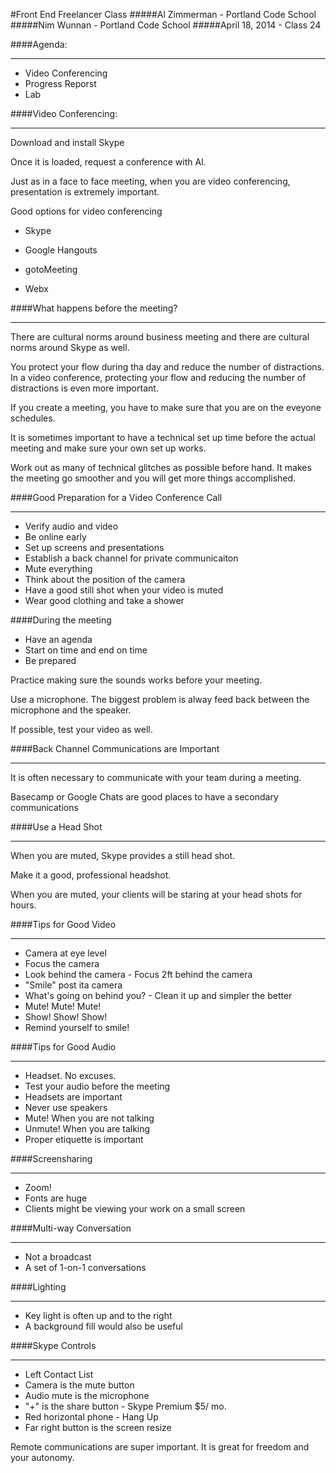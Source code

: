 #Front End Freelancer Class
#####Al Zimmerman - Portland Code School
#####Nim Wunnan - Portland Code School
#####April 18, 2014 - Class 24

####Agenda:
____________________________________________________________________________

* Video Conferencing
* Progress Reporst
* Lab

####Video Conferencing:
____________________________________________________________________________

Download and install Skype

Once it is loaded, request a conference with Al.

Just as in a face to face meeting,  when you are video conferencing, presentation is extremely important.

Good options for video conferencing

* Skype

* Google Hangouts

* gotoMeeting

* Webx


####What happens before the meeting?
____________________________________________________________________________


There are cultural norms around business meeting and there are cultural norms around Skype as well.

You protect your flow during tha day and reduce the number of distractions.  In a video conference, protecting your flow and reducing the number of distractions is even more important.

If you create a meeting, you have to make sure that you are on the eveyone schedules.

It is sometimes important to have a technical set up time before the actual meeting and make sure your own set up works.

Work out as many of technical glitches as possible before hand.  It makes the meeting go smoother and you will get more things accomplished.

####Good Preparation for a Video Conference Call
____________________________________________________________________________

* Verify audio and video
* Be online early
* Set up screens and presentations
* Establish a back channel for private communicaiton
* Mute everything
* Think about the position of the camera
* Have a good still shot when your video is muted
* Wear good clothing and take a shower


####During the meeting
* Have an agenda
* Start on time and end on time
* Be prepared

Practice making sure the sounds works before your meeting.

Use a microphone.  The biggest problem is alway feed back between the microphone and the speaker.

If possible, test your video as well.

####Back Channel Communications are Important
____________________________________________________________________________

It is often necessary to communicate with your team during a meeting.  

Basecamp or Google Chats are good places to have a secondary communications



####Use a Head Shot
____________________________________________________________________________


When you are muted, Skype provides a still head shot.

Make it a good, professional headshot.

When you are muted, your clients will be staring at your head shots for hours.


####Tips for Good Video
____________________________________________________________________________


* Camera at eye level
* Focus the camera
* Look behind the camera - Focus 2ft behind the camera
* "Smile" post ita camera
* What's going on behind you? - Clean it up and simpler the better
* Mute! Mute! Mute!
* Show! Show! Show!
* Remind yourself to smile!

####Tips for Good Audio
____________________________________________________________________________


* Headset. No excuses.
* Test your audio before the meeting
* Headsets are important
* Never use speakers
* Mute! When you are not talking
* Unmute! When you are talking
* Proper etiquette is important

####Screensharing
____________________________________________________________________________
* Zoom!
* Fonts are huge
* Clients might be viewing your work on a small screen

####Multi-way Conversation
____________________________________________________________________________
* Not a broadcast
* A set of 1-on-1 conversations


####Lighting
____________________________________________________________________________
* Key light is often up and to the right
* A background fill would also be useful


####Skype Controls
____________________________________________________________________________
* Left Contact List
* Camera is the mute button
* Audio mute is the microphone
* "+" is the share button - Skype Premium $5/ mo.
* Red horizontal phone - Hang Up
* Far right button is the screen resize

Remote communications are super important.  It is great for freedom and your autonomy.
